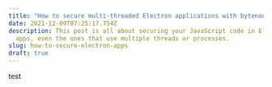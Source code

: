 ```yaml
---
title: "How to secure multi-threaded Electron applications with bytenode "
date: 2021-12-09T07:25:17.754Z
description: This post is all about securing your JavaScript code in Electron
  apps, even the ones that use multiple threads or processes.
slug: how-to-secure-electron-apps
draft: true
---
```

test